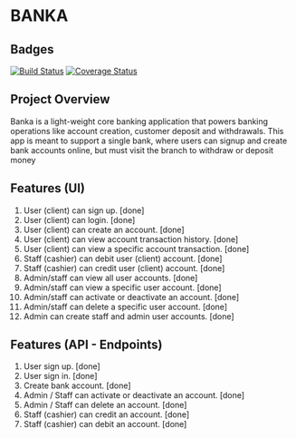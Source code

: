 # BANKA

## Badges
[![Build Status](https://travis-ci.com/adafia/banka.svg?branch=develop)](https://travis-ci.com/adafia/banka)  [![Coverage Status](https://coveralls.io/repos/github/adafia/banka/badge.svg?branch=develop)](https://coveralls.io/github/adafia/banka?branch=develop)

## Project Overview
Banka is a light-weight core banking application that powers banking operations like account creation, customer deposit and withdrawals. This app is meant to support a single bank, where users can signup and create bank accounts online, but must visit the branch to withdraw or deposit money

## Features (UI)
1. User (client) can sign up. [done]
2. User (client) can login. [done]
3. User (client) can create an account. [done]
4. User (client) can view account transaction history. [done]
5. User (client) can view a specific account transaction. [done]
6. Staff (cashier) can debit user (client) account. [done]
7. Staff (cashier) can credit user (client) account. [done]
8. Admin/staff can view all user accounts. [done]
9. Admin/staff can view a specific user account. [done]
10. Admin/staff can activate or deactivate an account. [done]
11. Admin/staff can delete a specific user account. [done]
12. Admin can create staff and admin user accounts. [done]

## Features (API - Endpoints)
1. User sign up. [done]
2. User sign in. [done]
3. Create bank account. [done]
4. Admin / Staff can activate or deactivate an account. [done]
5. Admin / Staff can delete an account. [done]
6. Staff (cashier) can credit an account. [done]
7. Staff (cashier) can debit an account. [done]
